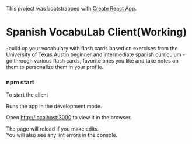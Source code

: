This project was bootstrapped with [Create React App](https://github.com/facebook/create-react-app).
# Spanish VocabuLab Client(Working)
-build up your vocabulary with flash cards based on exercises from the University of Texas Austin beginner and intermediate spanish curriculum
-go through various flash cards, favorite ones you like and take notes on them to personalize them in your profile.



### npm start 
To start the client

Runs the app in the development mode.<br />

Open [http://localhost:3000](http://localhost:3000) to view it in the browser.

The page will reload if you make edits.<br />
You will also see any lint errors in the console.


